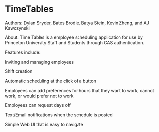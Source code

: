 # TimeTables

Authors: Dylan Snyder, Bates Brodie, Batya Stein, Kevin Zheng, and AJ Kawczynski

About: Time Tables is a employee scheduling application for use by Princeton University Staff and Students through CAS authentication.

Features include: 

Inviting and managing employees

Shift creation 

Automatic scheduling at the click of a button

Employees can add preferences for hours that they want to work, cannot work, or would prefer not to work

Employees can request days off

Text/Email notifications when the schedule is posted

Simple Web UI that is easy to navigate

